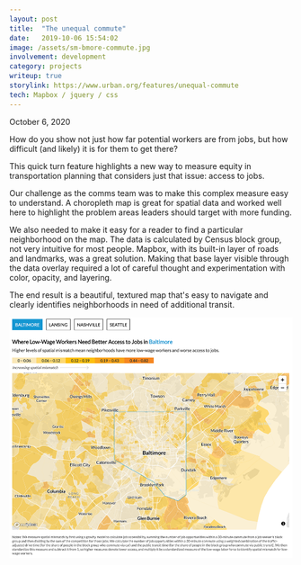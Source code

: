 ```yaml
---
layout: post
title:  "The unequal commute"
date:   2019-10-06 15:54:02
image: /assets/sm-bmore-commute.jpg
involvement: development
category: projects
writeup: true
storylink: https://www.urban.org/features/unequal-commute
tech: Mapbox / jquery / css
---
```


<p class="date" markdown="1">
October 6, 2020
</p>

How do you show not just how far potential workers are from jobs, but how difficult (and likely) it is for them to get there?

This quick turn feature highlights a new way to measure equity in transportation planning that considers just that issue: access to jobs. 

Our challenge as the comms team was to make this complex measure easy to understand. A choropleth map is great for spatial data and worked well here to highlight the problem areas leaders should target with more funding. 

We also needed to make it easy for a reader to find a particular neighborhood on the map. The data is calculated by Census block group, not very intuitive for most people. Mapbox, with its built-in layer of roads and landmarks, was a great solution. Making that base layer visible through the data overlay required a lot of careful thought and experimentation with color, opacity, and layering. 

The end result is a beautiful, textured map that's easy to navigate and clearly identifies neighborhoods in need of additional transit.



[![](/assets/bmore-commute.png)](https://www.urban.org/features/unequal-commute)

